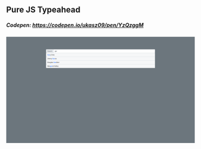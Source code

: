 ## Pure JS Typeahead

##### Codepen: https://codepen.io/ukasz09/pen/YzQzggM

![](https://github.com/Ukasz09/Web-katas/blob/master/005-pure-js-typeahead/readme/1.png)
